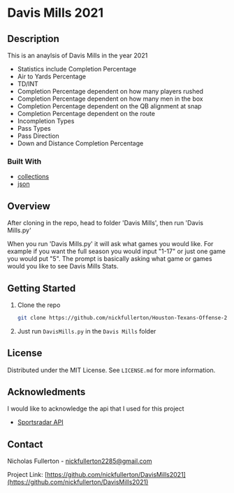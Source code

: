 # Davis Mills 2021


## Description  

This is an anaylsis of Davis Mills in the year 2021
* Statistics include Completion Percentage
* Air to Yards Percentage
* TD/INT
* Completion Percentage dependent on how many players rushed
* Completion Percentage dependent on how many men in the box
* Completion Percentage dependent on the QB alignment at snap
* Completion Percentage dependent on the route
* Incompletion Types
* Pass Types
* Pass Direction
* Down and Distance Completion Percentage


### Built With  

* [collections]([https://github.com/plotly/dash](https://docs.python.org/3/library/collections.html))
* [json](https://docs.python.org/3/library/json.html)


## Overview

After cloning in the repo, head to folder 'Davis Mills', then run 'Davis Mills.py'

When you run 'Davis Mills.py' it will ask what games you would like. For example if you want the full season you would input "1-17" or just one game you would put "5". The prompt is basically asking what game or games would you like to see Davis Mills Stats.


## Getting Started

1. Clone the repo
   ```sh
   git clone https://github.com/nickfullerton/Houston-Texans-Offense-2020.git
   ```
2. Just run `DavisMills.py` in the `Davis Mills` folder
   
   
   
## License

Distributed under the MIT License. See `LICENSE.md` for more information.



## Acknowledments
I would like to acknowledge the api that I used for this project

* [Sportsradar API](https://developer.sportradar.com/)



## Contact

Nicholas Fullerton  - nickfullerton2285@gmail.com

Project Link: [https://github.com/nickfullerton/DavisMills2021](https://github.com/nickfullerton/DavisMills2021)
